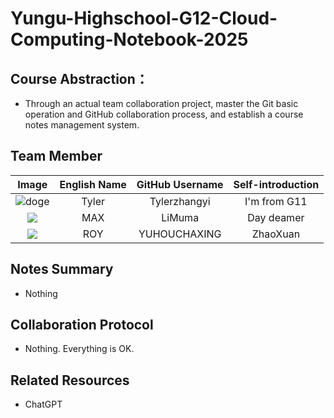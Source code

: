 # Yungu-Highschool-G12-Cloud-Computing-Notebook-2025

## Course Abstraction：
+ Through an actual team collaboration project, master the Git basic operation and GitHub collaboration process, and establish a course notes management system.

## Team Member

|                                       Image                                     | English Name | GitHub Username | Self-introduction |
|:-------------------------------------------------------------------------------:|:------------:|:---------------:|:-----------------:|
| ![doge](https://avatars.githubusercontent.com/u/144305826?u=427b7b8fcb9b0b9e204331ff5920be130274f4d0&v=4) |Tyler|Tylerzhangyi|I'm from G11|
| ![](https://avatars.githubusercontent.com/u/121914299?s=400&u=860441e41296a425d82b54090fd29feec27aeb1f&v=4) |     MAX      |     LiMuma      |    Day deamer     |
| ![](https://kkimgs.yisou.com/ims?kt=url&at=ori&key=aHR0cDovL2ltZy5haWdleGluZy5jb20vdXBsb2Fkcy8zLzEyNTMvNTI0ODE4NDI1LzkxNzIxNDA2MDk4LzM4NTk5NjYyMS5qcGc=&sign=yx:SN2i3b2HF8l7LY1GV5QELpQaCGM=&tv=0_0) |     ROY      |  YUHOUCHAXING   |     ZhaoXuan      |

## Notes Summary
+ Nothing

## Collaboration Protocol
+ Nothing. Everything is OK.

## Related Resources
+ ChatGPT
